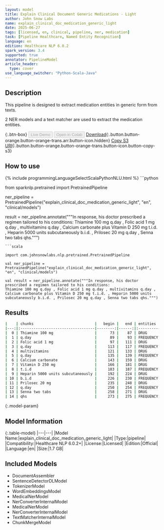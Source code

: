 ```yaml
---
layout: model
title: Explain Clinical Document Generic Medications - Light
author: John Snow Labs
name: explain_clinical_doc_medication_generic_light
date: 2025-06-27
tags: [licensed, en, clinical, pipeline, ner, medication]
task: [Pipeline Healthcare, Named Entity Recognition]
language: en
edition: Healthcare NLP 6.0.2
spark_version: 3.4
supported: true
annotator: PipelineModel
article_header:
  type: cover
use_language_switcher: "Python-Scala-Java"
---
```


## Description

This pipeline is designed to extract medication entities in generic form from texts.

2 NER models and a text matcher are used to extract the medication entities.

{:.btn-box}
<button class="button button-orange" disabled>Live Demo</button>
<button class="button button-orange" disabled>Open in Colab</button>
[Download](https://s3.amazonaws.com/auxdata.johnsnowlabs.com/clinical/models/explain_clinical_doc_medication_generic_light_en_6.0.2_3.4_1751048341279.zip){:.button.button-orange.button-orange-trans.arr.button-icon.hidden}
[Copy S3 URI](s3://auxdata.johnsnowlabs.com/clinical/models/explain_clinical_doc_medication_generic_light_en_6.0.2_3.4_1751048341279.zip){:.button.button-orange.button-orange-trans.button-icon.button-copy-s3}

## How to use



<div class="tabs-box" markdown="1">
{% include programmingLanguageSelectScalaPythonNLU.html %}
```python

from sparknlp.pretrained import PretrainedPipeline

ner_pipeline = PretrainedPipeline("explain_clinical_doc_medication_generic_light", "en", "clinical/models")

result = ner_pipeline.annotate("""In response, his doctor prescribed a regimen tailored to his conditions:
Thiamine 100 mg q.day , Folic acid 1 mg q.day , multivitamins q.day , Calcium carbonate plus Vitamin D 250 mg t.i.d. , Heparin 5000 units subcutaneously b.i.d. , Prilosec 20 mg q.day , Senna two tabs qhs.""")

```
```scala

import com.johnsnowlabs.nlp.pretrained.PretrainedPipeline

val ner_pipeline = PretrainedPipeline("explain_clinical_doc_medication_generic_light", "en", "clinical/models")

val result = ner_pipeline.annotate("""In response, his doctor prescribed a regimen tailored to his conditions:
Thiamine 100 mg q.day , Folic acid 1 mg q.day , multivitamins q.day , Calcium carbonate plus Vitamin D 250 mg t.i.d. , Heparin 5000 units subcutaneously b.i.d. , Prilosec 20 mg q.day , Senna two tabs qhs.""")

```
</div>

## Results

```bash
|    | chunks                            |   begin |   end | entities   |
|---:|:----------------------------------|--------:|------:|:-----------|
|  0 | Thiamine 100 mg                   |      73 |    87 | DRUG       |
|  1 | q.day                             |      89 |    93 | FREQUENCY  |
|  2 | Folic acid 1 mg                   |      97 |   111 | DRUG       |
|  3 | q.day                             |     113 |   117 | FREQUENCY  |
|  4 | multivitamins                     |     121 |   133 | DRUG       |
|  5 | q.day                             |     135 |   139 | FREQUENCY  |
|  6 | Calcium carbonate                 |     143 |   159 | DRUG       |
|  7 | Vitamin D 250 mg                  |     166 |   181 | DRUG       |
|  8 | t.i.d                             |     183 |   187 | FREQUENCY  |
|  9 | Heparin 5000 units subcutaneously |     192 |   224 | DRUG       |
| 10 | b.i.d                             |     226 |   230 | FREQUENCY  |
| 11 | Prilosec 20 mg                    |     235 |   248 | DRUG       |
| 12 | q.day                             |     250 |   254 | FREQUENCY  |
| 13 | Senna two tabs                    |     258 |   271 | DRUG       |
| 14 | qhs                               |     273 |   275 | FREQUENCY  |
```

{:.model-param}
## Model Information

{:.table-model}
|---|---|
|Model Name:|explain_clinical_doc_medication_generic_light|
|Type:|pipeline|
|Compatibility:|Healthcare NLP 6.0.2+|
|License:|Licensed|
|Edition:|Official|
|Language:|en|
|Size:|1.7 GB|

## Included Models

- DocumentAssembler
- SentenceDetectorDLModel
- TokenizerModel
- WordEmbeddingsModel
- MedicalNerModel
- NerConverterInternalModel
- MedicalNerModel
- NerConverterInternalModel
- TextMatcherInternalModel
- ChunkMergeModel